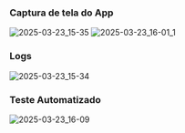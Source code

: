 ### Captura de tela do App
![2025-03-23_15-35](https://github.com/user-attachments/assets/cd6b72db-68fa-4db6-9c39-893ee5bc766a)
![2025-03-23_16-01_1](https://github.com/user-attachments/assets/7fb9e642-079c-48ab-bea6-f4997f24d7a9)

### Logs
![2025-03-23_15-34](https://github.com/user-attachments/assets/7c5131f2-12f5-4a79-adb1-9a3a582669d6)


### Teste Automatizado
![2025-03-23_16-09](https://github.com/user-attachments/assets/006132a6-795b-422b-a8f3-e372f19810dc)
